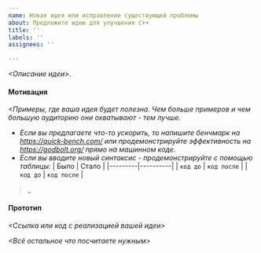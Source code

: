 ```yaml
---
name: Новая идея или исправление существующей проблемы
about: Предложите идею для улучшения C++
title: ''
labels: ''
assignees: ''

---
```


_<Описание идеи>_.

#### Мотивация
_<Примеры, где ваша идея будет полезна. Чем больше примеров и чем большую аудиторию они охватывают - тем лучше._
* _Если вы предлагаете что-то ускорить, то напишите бенчмарк на https://quick-bench.com/ или продемонстрируйте эффективность на https://godbolt.org/ прямо на машинном коде._
* _Если вы вводите новый синтаксис - продемонстрируйте с помощью таблицы:_
| Было | Стало |
|---------|----------|
| `код до` | `код после` |
| `код до` | `код после` |
>_

#### Прототип
_<Ссылка или код c реализацией вашей идеи>_

_<Всё остальное что посчитаете нужным>_
